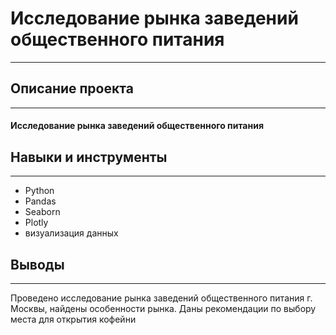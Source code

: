 # Исследование рынка заведений общественного питания
***

## Описание проекта
*** 
#### Исследование рынка заведений общественного питания   
## Навыки и инструменты
***
* Python
* Pandas
* Seaborn
* Plotly
* визуализация данных



## Выводы   
***
Проведено исследование рынка заведений общественного питания г. Москвы, найдены особенности рынка. Даны рекомендации по выбору места для открытия кофейни  
